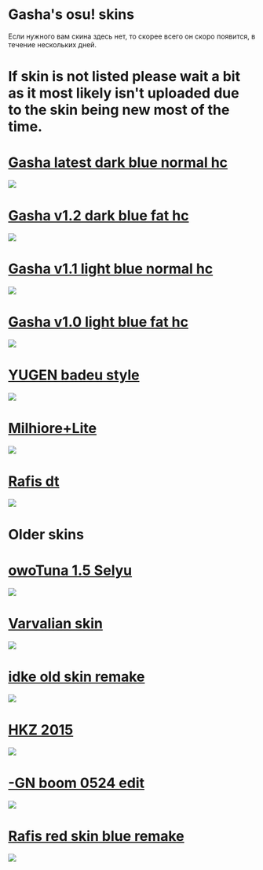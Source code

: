 # Gasha's osu! skins

Если нужного вам скина здесь нет, то скорее всего он скоро появится, в течение нескольких дней.

# If skin is not listed please wait a bit as it most likely isn't uploaded due to the skin being new most of the time.


# [Gasha latest dark blue normal hc](https://www.dropbox.com/s/5vkieec6x3x6s5t/-%20%21Gasha%20latest%20dark%20blue%20normal%20hc.osk?dl=0)
![](https://i.imgur.com/1eDh9It.jpg)

# [Gasha v1.2 dark blue fat hc](https://www.dropbox.com/s/gj6vhtmm3qfoa74/-%20%21Gasha%20v1.2%20dark%20blue%20fat%20hc.osk?dl=0)
![](https://i.imgur.com/CNwbbVO.jpg)

# [Gasha v1.1 light blue normal hc](http://puu.sh/EavTY/106a666a02.osk)
![](https://i.imgur.com/tjoKN4c.jpg)

# [Gasha v1.0 light blue fat hc](https://drive.google.com/file/d/1WqoEZgdjb5_6gpolEAFqJ9C4wy5UsFD3/view)
![](https://i.imgur.com/c6c0qSk.jpg)

# [YUGEN badeu style](https://www.dropbox.com/s/5h7yylb6p8lmioz/-%20YUGEN%20FINAL%20-%20Widescreen.osk?dl=0)
![](https://i.imgur.com/zjzgTIy.jpg)

# [Milhiore+Lite](https://www.dropbox.com/s/i0rktasd8dibcgq/Millhiore%20Lite.osk?dl=0)
![](https://i.imgur.com/BA59UNx.jpg)

# [Rafis dt](https://drive.google.com/file/d/1ro6wACrz0k9hL6fdk1JHm2ixoBnLCn0o/view)
![](https://i.imgur.com/DiJHo0t.jpg)

# Older skins

# [owoTuna 1.5 Selyu](https://drive.google.com/file/d/1Ts5SgVPEUQ-lQTk0z3rFgYZZrBD7yFOC/view)
![](https://i.imgur.com/kl0hoJX.jpg)

# [Varvalian skin](https://drive.google.com/file/d/1qKfPUfTUbVgua43Zal8blNVxvn7vPxgT/view)
![](https://i.imgur.com/GfkOwN4.jpg)

# [idke old skin remake](https://drive.google.com/file/d/11jw14JmxOy5Sul8m5nThAZtVWcCD9jRn/view)
![](https://i.imgur.com/RgcgNRz.jpg)

# [HKZ 2015](https://drive.google.com/file/d/1kR0U381Uf5XhJWg5oEjJ6DmktxYiMpR9/view)
![](https://i.imgur.com/tGyXVIO.jpg)

# [-GN boom 0524 edit](https://drive.google.com/file/d/13RCq5jCWJcupiZ2hqwCmtV0wAKaF2a7Z/view)
![](https://i.imgur.com/qtlSXs2.jpg)

# [Rafis red skin blue remake](https://drive.google.com/file/d/1PLW7-egt20aps1rHID4c9TV-1IgvtO2Z/view)
![](https://i.imgur.com/FDe1dKv.jpg)

